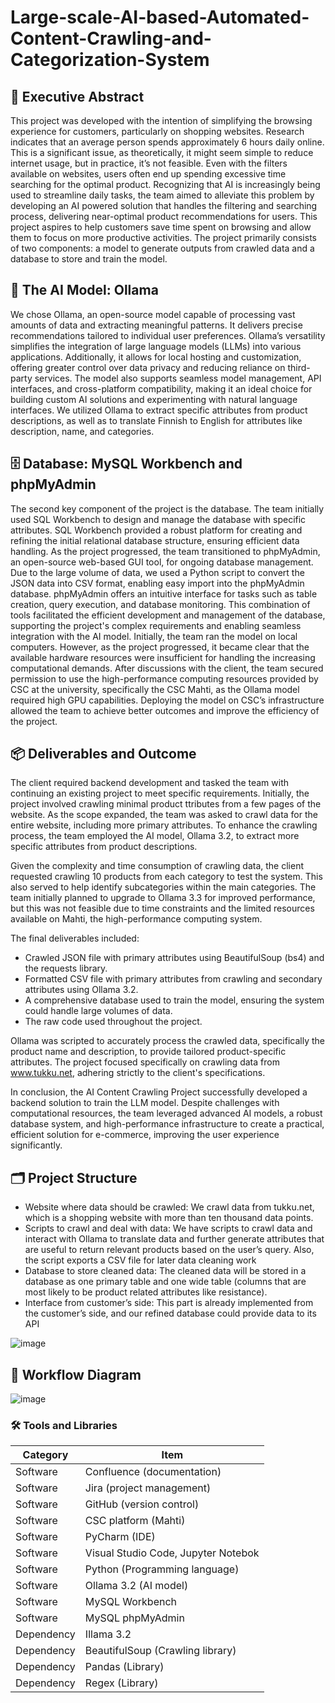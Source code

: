 # Large-scale-AI-based-Automated-Content-Crawling-and-Categorization-System

## 🧾 Executive Abstract
This project was developed with the intention of simplifying the browsing experience for customers, particularly on shopping websites. Research indicates that an average person spends approximately 6 hours daily online. This is a significant issue, as theoretically, it might seem simple to reduce internet usage, but in practice, it’s not feasible. Even with the filters available on websites, users often end up spending excessive time searching for the optimal product. Recognizing that AI is increasingly being used to streamline daily tasks, the team aimed to alleviate this problem by developing an AI powered solution that handles the filtering and searching process, delivering near-optimal product recommendations for users. This project aspires to help customers save time spent on browsing and allow them to focus on more productive activities. The project primarily consists of two components: a model to generate outputs from crawled data and a database to store and train the model. 

## 🧠 The AI Model: Ollama
We chose Ollama, an open-source model capable of processing vast amounts of data and extracting meaningful patterns. It delivers precise recommendations tailored to individual user preferences. Ollama’s versatility simplifies the integration of large language models (LLMs) into various applications. Additionally, it allows for local hosting and customization, offering greater control over data privacy and reducing reliance on third-party services. The model also supports seamless model management, API interfaces, and cross-platform compatibility, making it an ideal choice for building custom AI solutions and experimenting with natural language interfaces. We utilized Ollama to extract specific attributes from product descriptions, as well as to translate Finnish to English for attributes like description, name, and categories.

## 🗄️ Database: MySQL Workbench and phpMyAdmin

The second key component of the project is the database. The team initially used SQL Workbench to design and manage the database with specific attributes. SQL Workbench provided a robust platform for creating and refining the initial relational database structure, ensuring efficient data handling. As the project progressed, the team transitioned to phpMyAdmin, an open-source web-based GUI tool, for ongoing database management. Due to the large volume of data, we used a Python script to convert the JSON data into CSV format, enabling easy import into the phpMyAdmin database. phpMyAdmin offers an intuitive interface for tasks such as table creation, query execution, and database monitoring. This combination of tools facilitated the efficient development and management of the database, supporting the project's complex requirements and enabling seamless integration with the AI model. Initially, the team ran the model on local computers. However, as the project progressed, it became clear that the available hardware resources were insufficient for handling the increasing computational demands. After discussions with the client, the team secured permission to use the high-performance computing resources provided by CSC at the university, specifically the CSC Mahti, as the Ollama model required high GPU capabilities. Deploying the model on CSC’s infrastructure allowed the team to achieve better outcomes and improve the efficiency of the project. 

## 📦 Deliverables and Outcome

The client required backend development and tasked the team with continuing an existing project to meet specific requirements. Initially, the project involved crawling minimal product ttributes from a few pages of the website. As the scope expanded, the team was asked to crawl data for the entire website, including more primary attributes. To enhance the crawling process, the team employed the AI model, Ollama 3.2, to extract more specific attributes from product descriptions. 

Given the complexity and time consumption of crawling data, the client requested crawling 10 products from each category to test the system. This also served to help identify subcategories within the main categories. The team initially planned to upgrade to Ollama 3.3 for improved performance, but this was not feasible due to time constraints and the limited resources available on Mahti, the high-performance computing system. 

The final deliverables included: 
+ Crawled JSON file with primary attributes using BeautifulSoup (bs4) and the requests library. 
+ Formatted CSV file with primary attributes from crawling and secondary attributes using Ollama 3.2. 
+ A comprehensive database used to train the model, ensuring the system could handle large volumes of data. 
+ The raw code used throughout the project. 

Ollama was scripted to accurately process the crawled data, specifically the product name and description, to provide tailored product-specific attributes. The project focused specifically on crawling data from www.tukku.net, adhering strictly to the client's specifications. 

In conclusion, the AI Content Crawling Project successfully developed a backend solution to train the LLM model. Despite challenges with computational resources, the team leveraged advanced AI models, a robust database system, and high-performance infrastructure to create a practical, efficient solution for e-commerce, improving the user experience significantly. 

## 🗂️ Project Structure

+ Website where data should be crawled: We crawl data from tukku.net, which is a shopping website with more than ten thousand data points.
+ Scripts to crawl and deal with data: We have scripts to crawl data and interact with Ollama to translate data and further generate attributes that are useful to return relevant products based on the user’s query. Also, the script exports a CSV file for later data cleaning work
+ Database to store cleaned data: The cleaned data will be stored in a database as one primary table and one wide table (columns that are most likely to be product related attributes like resistance).
+ Interface from customer’s side: This part is already implemented from the customer’s side, and our refined database could provide data to its API


![image](https://github.com/user-attachments/assets/74bb85cd-0df3-4ae6-88c4-efb30f505d63)

## 🔄 Workflow Diagram

![image](https://github.com/user-attachments/assets/1c741698-5ce1-418c-aec4-ffc88af054c2)

### 🛠️ Tools and Libraries

| Category    | Item                        |
|-------------|-----------------------------|
| Software    | Confluence (documentation)  |
| Software    | Jira (project management)   |
| Software    | GitHub (version control)    |
| Software    | CSC platform (Mahti)        |
| Software    | PyCharm (IDE)               |
| Software    | Visual Studio Code, Jupyter Notebok          |
| Software    | Python (Programming language) |
| Software    | Ollama 3.2 (AI model)       |
| Software    | MySQL Workbench             |
| Software    | MySQL phpMyAdmin            |
| Dependency  | Illama 3.2                  |
| Dependency  | BeautifulSoup (Crawling library) |
| Dependency  | Pandas (Library)            |
| Dependency  | Regex (Library)             |




